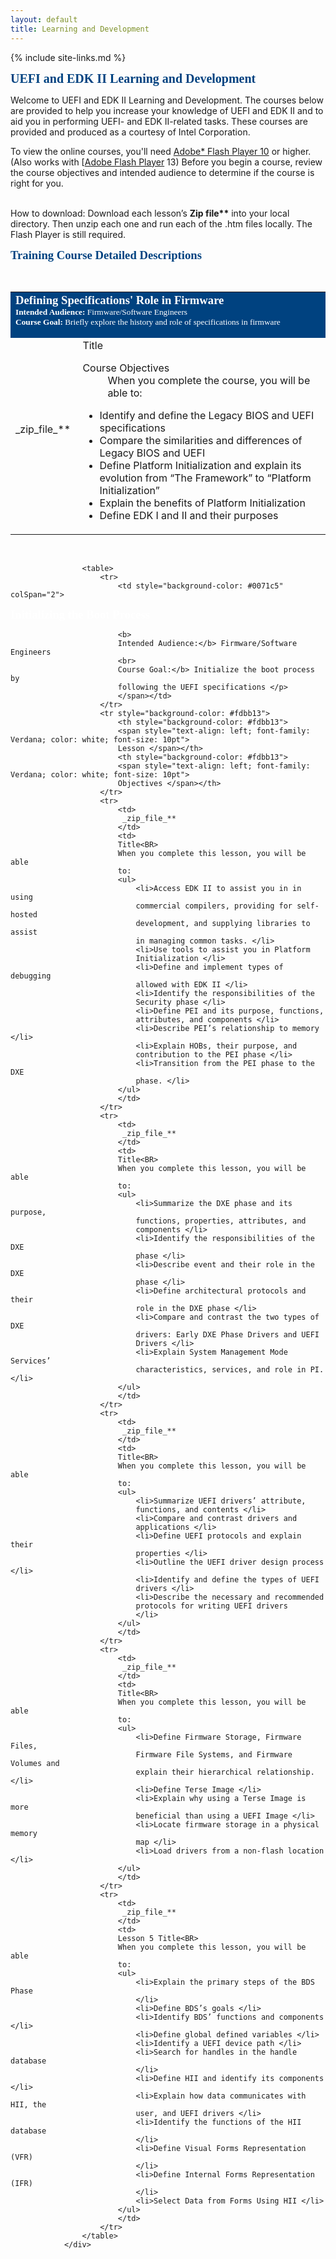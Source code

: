```yaml
---
layout: default
title: Learning and Development
---
```

{% include site-links.md %}

<MTMarkdownOptions output='html4'>
<span style="text-align: center; font-style: normal; font-family: Verdana; color: #004280; font-size: 15pt; font-weight: bold">
UEFI and EDK II Learning and Development</span>
<p>Welcome to UEFI and EDK II Learning and Development. The courses below are provided to help you increase your knowledge 
of UEFI and EDK II and to aid you in performing UEFI- and EDK II-related tasks. These courses are provided and produced as a 
courtesy of Intel Corporation. </p>


<p>To view the online courses, you'll need
<a class="external text" title="https://github.com/tianocore-docs/Training/raw/master/Online/Flash_Instructions.pdf" rel="nofollow" href="https://github.com/tianocore-docs/Training/raw/master/Online/Flash_Instructions.pdf"> Adobe* Flash Player 10</a> or higher. (Also works with [<a href="http://www.adobe.com/products/flashplayer.html">Adobe Flash Player</a> 13) Before you begin a course, review the course objectives and intended audience to determine if the course is right for you. </p>
<br>
How to download: Download each lesson’s <b>Zip file**</b>  into your local directory.  Then unzip each one and run each of  the .htm files locally. The Flash Player is still required.
<br>
				<p>
<span style="text-align: center; font-style: normal; font-family: Verdana; color: #004280; font-size: 14pt; font-weight: bold">
Training Course Detailed Descriptions</span> </p>
<br>
<div class="t_projects">
	<table>
	<tr>
							<td style="background-color: #004280" colSpan="2">
<span style="text-align: left; font-style: normal; font-family: Verdana; color: white; font-size: 14pt; font-weight: bold; margin-top: 0px; margin-bottom: 0px">
							Defining Specifications' Role in Firmware </span>
<span style="text-align: left; font-style: normal; font-family: Verdana; color: white; font-size: 10pt; margin-top: 0px; margin-bottom: 0px">
							<p style="margin-top: 0px; margin-bottom: 0px"><b>
							Intended Audience:</b> Firmware/Software Engineers
							</p>
							<p style="margin-top: 0px; margin-bottom: 0px"><b>
							Course Goal:</b> Briefly explore the history and 
							role of specifications in firmware </p>
							<p></span></td>
						</tr>
						<tr>
							<td> _zip_file_**
&nbsp;</td>
							<td>
							Title
							<dl>
								<dt>Course Objectives</dt>
								<dd>When you complete the course, you will be 
								able to: </dd>
							</dl>
							<ul>
								<li>Identify and define the Legacy BIOS and UEFI 
								specifications </li>
								<li>Compare the similarities and differences of 
								Legacy BIOS and UEFI </li>
								<li>Define Platform Initialization and explain 
								its evolution from “The Framework” to “Platform 
								Initialization” </li>
								<li>Explain the benefits of Platform 
								Initialization </li>
								<li>Define EDK I and II and their purposes </li>
							</ul>
							</td>
						</tr>
					</table>
					<br>

					<table>
						<tr>
							<td style="background-color: #0071c5" colSpan="2">
<span style="text-align: left; font-style: normal; font-family: Verdana; color: white; font-size: 14pt; font-weight: bold">
							Initializing the Boot Process </span>
							<p>
<span style="text-align: left; font-style: normal; font-family: Verdana; color: white; font-size: 10pt">
							
							<b>
							Intended Audience:</b> Firmware/Software Engineers
							<br>
							Course Goal:</b> Initialize the boot process by 
							following the UEFI specifications </p>
							</span></td>
						</tr>
						<tr style="background-color: #fdbb13">
							<th style="background-color: #fdbb13">
							<span style="text-align: left; font-family: Verdana; color: white; font-size: 10pt">
							Lesson </span></th>
							<th style="background-color: #fdbb13">
							<span style="text-align: left; font-family: Verdana; color: white; font-size: 10pt">
							Objectives </span></th>
						</tr>
						<tr>
							<td>
							 _zip_file_**
							</td>
							<td>
							Title<BR>
							When you complete this lesson, you will be able 
							to:
							<ul>
								<li>Access EDK II to assist you in in using 
								commercial compilers, providing for self-hosted 
								development, and supplying libraries to assist 
								in managing common tasks. </li>
								<li>Use tools to assist you in Platform 
								Initialization </li>
								<li>Define and implement types of debugging 
								allowed with EDK II </li>
								<li>Identify the responsibilities of the 
								Security phase </li>
								<li>Define PEI and its purpose, functions, 
								attributes, and components </li>
								<li>Describe PEI’s relationship to memory </li>
								<li>Explain HOBs, their purpose, and 
								contribution to the PEI phase </li>
								<li>Transition from the PEI phase to the DXE 
								phase. </li>
							</ul>
							</td>
						</tr>
						<tr>
							<td>
							 _zip_file_**
							</td>
							<td>
							Title<BR>
							When you complete this lesson, you will be able 
							to:
							<ul>
								<li>Summarize the DXE phase and its purpose, 
								functions, properties, attributes, and 
								components </li>
								<li>Identify the responsibilities of the DXE 
								phase </li>
								<li>Describe event and their role in the DXE 
								phase </li>
								<li>Define architectural protocols and their 
								role in the DXE phase </li>
								<li>Compare and contrast the two types of DXE 
								drivers: Early DXE Phase Drivers and UEFI 
								Drivers </li>
								<li>Explain System Management Mode Services’ 
								characteristics, services, and role in PI. </li>
							</ul>
							</td>
						</tr>
						<tr>
							<td>
							 _zip_file_**
							</td>
							<td>
							Title<BR>
							When you complete this lesson, you will be able 
							to:
							<ul>
								<li>Summarize UEFI drivers’ attribute, 
								functions, and contents </li>
								<li>Compare and contrast drivers and 
								applications </li>
								<li>Define UEFI protocols and explain their 
								properties </li>
								<li>Outline the UEFI driver design process </li>
								<li>Identify and define the types of UEFI 
								drivers </li>
								<li>Describe the necessary and recommended 
								protocols for writing UEFI drivers 
								</li>
							</ul>
							</td>
						</tr>
						<tr>
							<td>
							 _zip_file_**
							</td>
							<td>
							Title<BR>
							When you complete this lesson, you will be able 
							to:
							<ul>
								<li>Define Firmware Storage, Firmware Files, 
								Firmware File Systems, and Firmware Volumes and 
								explain their hierarchical relationship. </li>
								<li>Define Terse Image </li>
								<li>Explain why using a Terse Image is more 
								beneficial than using a UEFI Image </li>
								<li>Locate firmware storage in a physical memory 
								map </li>
								<li>Load drivers from a non-flash location </li>
							</ul>
							</td>
						</tr>
						<tr>
							<td>
							 _zip_file_**
							</td>
							<td>
							Lesson 5 Title<BR>
							When you complete this lesson, you will be able 
							to:
							<ul>
								<li>Explain the primary steps of the BDS Phase 
								</li>
								<li>Define BDS’s goals </li>
								<li>Identify BDS’ functions and components </li>
								<li>Define global defined variables </li>
								<li>Identify a UEFI device path </li>
								<li>Search for handles in the handle database 
								</li>
								<li>Define HII and identify its components </li>
								<li>Explain how data communicates with HII, the 
								user, and UEFI drivers </li>
								<li>Identify the functions of the HII database 
								</li>
								<li>Define Visual Forms Representation (VFR) 
								</li>
								<li>Define Internal Forms Representation (IFR) 
								</li>
								<li>Select Data from Forms Using HII </li>
							</ul>
							</td>
						</tr>
					</table>
				</div>


</MTMarkdownOptions>
